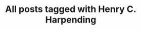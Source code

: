 ---
layout: tag
title: "All posts tagged with Henry C. Harpending"
permalink: /weblog/tags/henry-c-harpending/
taxonomy: Henry C. Harpending
---